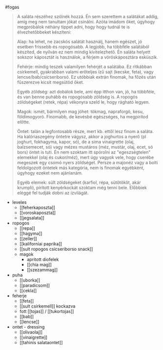 #fogas 
> A saláta részéhez szólnék hozzá. Én sem szerettem a salátákat addig, amíg meg nem tanultam jókat csinálni. Azóta imádom őket, úgyhogy megpróbálok néhány tippet adni, hogy hogy tudnál te is élvezhetőbbeket készíteni:
> 
> Alap: ha lehet, ne zacskós salátát használj, hanem egészet, jó esetben frissebb és ropogósabb. A legjobb, ha többféle salátából készíted, de nyilván ez nem mindig kivitelezhető. Én saláta helyett sokszor káposztát is használok, a férjem a vöröskáposztára esküszik.
> 
> Fehérje: mindig teszek valamilyen fehérjét a salátába. Ez ritkábban csirkemell, gyakrabban valami erőteljes ízű sajt (kecske, feta), vagy lencse/bab/csicseriborsó. Ez utóbbiak extrán finomak, ha főzés után fűszerezve kicsit megsütöd őket.
> 
> Egyéb zöldség: azt dobálok bele, ami épp itthon van, jó, ha többféle, és van benne puhább és ropogósabb zöldség is. A ropogós zöldségeket (retek, répa) vékonyra szeld le, hogy rágható legyen.
> 
> Magok: ismét, bármilyen mag jöhet: tökmag, napraforgó, kesu, földimogyoró. Finomabb, de kevésbé egészséges, ha megpirítod előtte.
> 
> Öntet: talán a legfontosabb része, mert kb. ettől lesz finom a saláta. Ha kalóriaszegény öntetre vágysz, akkor a joghurtos a nyerő (pl joghurt, fokhagyma, kapor, só), de a sima vinaigrette (olaj, balzsemecet, só) vagy mézes mustáros (méz, mustár, olaj, ecet, só bors) öntet is tuti. Én nem szoktam itt spórolni az "egeszségtelen" elemekkel (olaj és cukor/méz), mert úgy vagyok vele, hogy cserébe megeszek egy csomó nyers zöldséget. Persze a majonéz vagy a bolti feldolgozott öntetek más kategória, nem is finomak egyébként, úgyhogy ezeket nem ajánlanám.
> 
> Egyéb elemek: sült zöldségeket (karfiol, répa, sütőtököt, akár krumpli), pirított kenyérkockát szoktam még tenni bele. Előbbiek eléggé fel tudják dobni az ízvilágát.

- leveles
	- [[feherkaposzta]]
	- [[voroskaposzta]]
	- [[jegsalata]]
- ropogos
	- [[repa]]
	- [[hagyma]]
	- [[zeller]]
	- [[kaliforniai paprika]]
	- [[sult ropogos csicseriborso snack]]
	- magok
		- apritott diofelek
		- [[chia mag]]
		- [[szezammag]]
- puha
	- [[uborka]]
	- [[paradicsom]]
	- [[cekla]]
- feherje
	- [[feta]]
	- [[sult csirkemell]] kockazva
	- fott [[tojas]] / [[tukortojas]]
	- [[bab]]
	- [[lencse]]
- ontet - dressing
	- [[olivaolaj]]
	- [[vinaigrette]]
	- [[tahinis salataontet]]